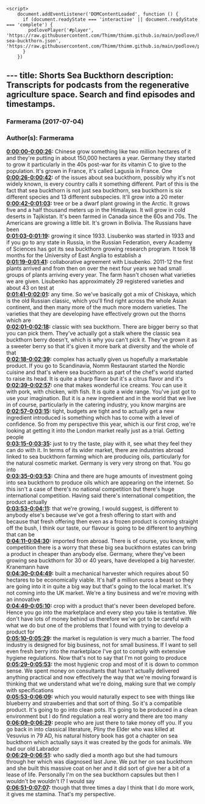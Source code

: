<script src="https://cdn.podlove.org/web-player/embed.js"></script>
    <script>
        document.addEventListener('DOMContentLoaded', function () {
          if (document.readyState === 'interactive' || document.readyState === 'complete') {
            podlovePlayer('#player', 'https://raw.githubusercontent.com/Thimm/thimm.github.io/main/podlove/https://raw.githubusercontent.com/Thimm/thimm.github.io/main/podlove/podlove/Farmerama/Shorts-sea-buckthorn.json', 'https://raw.githubusercontent.com/Thimm/thimm.github.io/main/podlove/podlove/Farmerama/config.json').then(registerExternalEvents('player'))
          }
        })
  </script>---
title: Shorts Sea Buckthorn
description: Transcripts for podcasts from the regenerative agriculture space. Search and find episodes and timestamps.
---

### Farmerama  (2017-07-04)  
### Author(s): Farmerama  

**[0:00:00-0:00:26](https://soundcloud.com/farmerama-radio/shorts-sea-buckthorn#t=0:00:00):**  Chinese grow something like two million hectares of it and they're putting in about 150,000  hectares a year. Germany they started to grow it particularly in the 40s post-war for its  vitamin C to give to the population. It's grown in France, it's called Lagusia in France. One  
**[0:00:26-0:00:42](https://soundcloud.com/farmerama-radio/shorts-sea-buckthorn#t=0:00:26):**  of the issues about sea buckthorn, possibly why it's not widely known, is every country calls it  something different. Part of this is the fact that sea buckthorn is not just sea buckthorn,  sea buckthorn is six different species and 13 different subspecies. It'll grow into a 20 meter  
**[0:00:42-0:01:03](https://soundcloud.com/farmerama-radio/shorts-sea-buckthorn#t=0:00:42):**  tree or be a dwarf plant growing in the Arctic. It grows five and a half thousand meters up in  the Himalayas. It will grow in cold deserts in Tajikistan. It's been farmed in Canada since the  60s and 70s. The Americans are growing a little bit. It's grown in Bolivia. The Russians have been  
**[0:01:03-0:01:19](https://soundcloud.com/farmerama-radio/shorts-sea-buckthorn#t=0:01:03):**  growing it since 1933. Lisubenko was started in 1933 and if you go to any state in Russia,  in the Russian Federation, every Academy of Sciences has got its sea buckthorn growing  research program. It took 18 months for the University of East Anglia to establish a  
**[0:01:19-0:01:41](https://soundcloud.com/farmerama-radio/shorts-sea-buckthorn#t=0:01:19):**  collaborative agreement with Lisubenko. 2011-12 the first plants arrived and from then on over  the next four years we had small groups of plants arriving every year. The farm hasn't chosen what  varieties we are given. Lisubenko has approximately 29 registered varieties and about 43 on test at  
**[0:01:41-0:02:01](https://soundcloud.com/farmerama-radio/shorts-sea-buckthorn#t=0:01:41):**  any time. So we've basically got a mix of Chiskaya, which is the old Russian classic, which you'll  find right across the whole Asian continent, and then many more of the much more modern varieties.  The varieties that they are developing have effectively grown out the thorns which are  
**[0:02:01-0:02:18](https://soundcloud.com/farmerama-radio/shorts-sea-buckthorn#t=0:02:01):**  classic with sea buckthorn. There are bigger berry so that you can pick them. They've actually got  a stalk where the classic sea buckthorn berry doesn't, which is why you can't pick it. They've  grown it as a sweeter berry so that it's given it more bark at diversity and the whole of that  
**[0:02:18-0:02:39](https://soundcloud.com/farmerama-radio/shorts-sea-buckthorn#t=0:02:18):**  complex has actually given us hopefully a marketable product. If you go to Scandinavia,  Nomm Restaurant started the Nordic cuisine and that's where sea buckthorn as part of the chef's  world started to raise its head. It is quite a sharp flavor but it's a citrus flavor and it's  
**[0:02:39-0:02:57](https://soundcloud.com/farmerama-radio/shorts-sea-buckthorn#t=0:02:39):**  one that makes wonderful ice creams. You can use it with pork, with chicken, with fish. It is quite  a wide range. You've just got to use your imagination. But it is a new ingredient and in  the world that we live in of course, particularly in the catering industry, you know margins are  
**[0:02:57-0:03:15](https://soundcloud.com/farmerama-radio/shorts-sea-buckthorn#t=0:02:57):**  tight, budgets are tight and to actually get a new ingredient introduced is something which has to  come with a level of confidence. So from my perspective this year, which is our first crop,  we're looking at getting it into the London market really just as a trial. Getting people  
**[0:03:15-0:03:35](https://soundcloud.com/farmerama-radio/shorts-sea-buckthorn#t=0:03:15):**  just to try the taste, play with it, see what they feel they can do with it. In terms of its  wider market, there are industries abroad linked to sea buckthorn farming which are producing oils,  particularly for the natural cosmetic market. Germany is very very strong on that. You go into  
**[0:03:35-0:03:53](https://soundcloud.com/farmerama-radio/shorts-sea-buckthorn#t=0:03:35):**  China and there are huge amounts of investment going into sea buckthorn to produce oils which  are appearing on the internet. So this isn't a case of there's no national competition but there's  huge international competition. Having said there's international competition, the product actually  
**[0:03:53-0:04:11](https://soundcloud.com/farmerama-radio/shorts-sea-buckthorn#t=0:03:53):**  that we're growing, I would suggest, is different to anybody else's because we've got a fresh offering  to start with and because that fresh offering then even as a frozen product is coming straight  off the bush, I think our taste, our flavour is going to be different to anything that can be  
**[0:04:11-0:04:30](https://soundcloud.com/farmerama-radio/shorts-sea-buckthorn#t=0:04:11):**  imported from abroad. There is of course, you know, with competition there is a worry that these big  sea buckthorn estates can bring a product in cheaper than anybody else. Germany, where they've  been growing sea buckthorn for 30 or 40 years, have developed a big harvester. Kranemann have  
**[0:04:30-0:04:49](https://soundcloud.com/farmerama-radio/shorts-sea-buckthorn#t=0:04:30):**  built a mechanical harvester which requires about 50 hectares to be economically viable. It's half a  million euros a beast so they are going into it in quite a big way but that's going to the local  market. It's not coming into the UK market. We're a tiny business and we're moving with an innovative  
**[0:04:49-0:05:10](https://soundcloud.com/farmerama-radio/shorts-sea-buckthorn#t=0:04:49):**  crop with a product that's never been developed before. Hence you go into the marketplace and  every step you take is tentative. We don't have lots of money behind us therefore we've got to be  careful with what we do but one of the problems that I found with trying to develop a product for  
**[0:05:10-0:05:29](https://soundcloud.com/farmerama-radio/shorts-sea-buckthorn#t=0:05:10):**  the market is regulation is very much a barrier. The food industry is designed for big business,  not for small business. If I want to sell even fresh berry into the marketplace I've got to  comply with extensive hygiene regulations. Now that's not to say that I'm not going to produce  
**[0:05:29-0:05:53](https://soundcloud.com/farmerama-radio/shorts-sea-buckthorn#t=0:05:29):**  the most hygienic crop and most of it is down to common sense. We spent money on consultants that  hasn't actually delivered anything practical and now effectively the way that we're moving forward  is thinking that we understand what we're doing, making sure that we comply with specifications  
**[0:05:53-0:06:09](https://soundcloud.com/farmerama-radio/shorts-sea-buckthorn#t=0:05:53):**  which you would naturally expect to see with things like blueberry and strawberries and that  sort of thing. So it's a compatible product. It's going to go into clean pots. It's going to be  produced in a clean environment but I do find regulation a real worry and there are too many  
**[0:06:09-0:06:29](https://soundcloud.com/farmerama-radio/shorts-sea-buckthorn#t=0:06:09):**  people who are just there to take money off you. If you go back in into classical literature,  Pliny the Elder who was killed at Vesuvius in 79 AD, his natural history book has got a chapter on  sea buckthorn which actually says it was created by the gods for animals. We had our old Labrador  
**[0:06:29-0:06:51](https://soundcloud.com/farmerama-radio/shorts-sea-buckthorn#t=0:06:29):**  who sadly died a month ago but she had tumours through her which was diagnosed last June. We put  her on sea buckthorn and she built this massive coat on her and it did sort of give her a bit of  a lease of life. Personally I'm on the sea buckthorn capsules but then I wouldn't be wouldn't I? I would say  
**[0:06:51-0:07:07](https://soundcloud.com/farmerama-radio/shorts-sea-buckthorn#t=0:06:51):**  though that three times a day I think that I do more work, it gives me stamina. That's my perspective.  